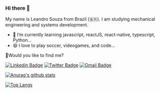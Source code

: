 ### Hi there 👋

My name is Leandro Souza from Brazil (🇧🇷).
I am studying mechanical engineering and systems development.
- 🌱 I’m currently learning javascript, reactJS, react-native, typescript, Python...
- 😄 I love to play soccer, videogames, and code...




🔎Would you like to find me?

[![Linkedin Badge](https://img.shields.io/badge/-LinkedIn-blue?style=flat-square&logo=Linkedin&logoColor=white&link=https://www.linkedin.com/in/leandro-souza-b0196387/)](https://www.linkedin.com/in/leandro-souza-b0196387/)
[![Twitter Badge](https://img.shields.io/badge/-Twitter-1ca0f1?style=flat-square&labelColor=1ca0f1&logo=twitter&logoColor=white&link=https://twitter.com/leandrobko?s=09)](https://twitter.com/leandrobko?s=09) [![Gmail Badge](https://img.shields.io/badge/-leandrobko@gmail.com-6633cc?style=flat-square&logo=Gmail&logoColor=white&link=mailto:leandrobko@gmail.com)](mailto:leandrobko@gmail.com)


[![Anurag's github stats](https://github-readme-stats.vercel.app/api?username=leandross86&show_icons=true&theme=tokyonight)](https://github.com/leandross86/github-readme-stats)

[![Top Langs](https://github-readme-stats.vercel.app/api/top-langs/?username=leandross86&layout=compact)](https://github.com/leandross86/github-readme-stats)
<!--
**leandross86/leandross86** is a ✨ _special_ ✨ repository because its `README.md` (this file) appears on your GitHub profile.

Here are some ideas to get you started:

- 🔭 I’m currently working on ...
- 🌱 I’m currently learning ...
- 👯 I’m looking to collaborate on ...
- 🤔 I’m looking for help with ...
- 💬 Ask me about ...
- 📫 How to reach me: ...
- 😄 Pronouns: ...
- ⚡ Fun fact: ...
-->

